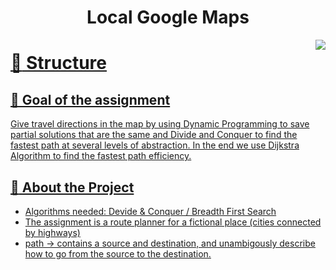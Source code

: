 <div align='center'>
<h1>Local Google Maps</h1>
<img align="right"  src="https://cdn.dribbble.com/users/2256783/screenshots/10769871/media/7ed3a8055730a512ebaf59428cb12227.gif">
<h4> <span> </span> <a href="https://github.com/Rares Bejusca /Google Maps /blob/master/README.md"> 
</div>

# :notebook_with_decorative_cover: Structure 


## &#x1F34D; Goal of the assignment 
Give travel directions in the map by using Dynamic Programming to save partial solutions that are the same and Divide and Conquer to find the fastest path at several levels of abstraction. In the end we use Dijkstra Algorithm to find the fastest path efficiency. 


## :star2: About the Project
- Algorithms needed: Devide & Conquer / Breadth First Search
- The assignment is a route planner for a fictional place (cities connected by highways)
- path -> contains a source and destination, and unambigously describe how to go from the source to the destination. 

